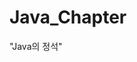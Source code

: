 # Java_Chapter

"Java의 정석"

<!--
chapter01 자바를 시작하기 전에
chapter02 변수(Variable)
chapter03 연산자(Operator)
chapter04 조건문과 반복문
chapter05 배열(Array)
chapter06 객체지양 프로그래밍I
chapter07 객체지양 프로그래밍II
chapter08 예외처리(Exception Handling)
chapter09 java.lang 패키지와 유용한 클래스
chapter10 날짜와 시간 & 형식화
chapter11 컬렉션 프레임웍
chapter12 지네릭스, 열거형, 애너테이션
chapter13 쓰레드(Thread)
chapter14 람다와 스트림
chapter15 입출력(I/O)
chapter16 네트워킹(Networking)
-->

